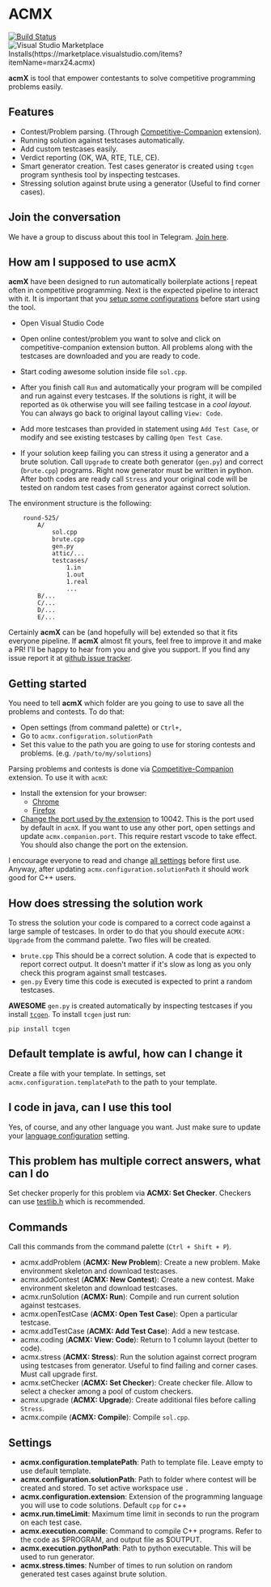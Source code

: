 # ACMX

[![Build Status](https://dev.azure.com/mfornet94/acmX/_apis/build/status/mfornet.acmx?branchName=master)](https://dev.azure.com/mfornet94/acmX/_build/latest?definitionId=1&branchName=master) ![Visual Studio Marketplace Installs(https://marketplace.visualstudio.com/items?itemName=marx24.acmx)](https://img.shields.io/visual-studio-marketplace/i/marx24.acmx)

**acmX** is tool that empower contestants to solve competitive programming problems easily.

## Features

-   Contest/Problem parsing. (Through [Competitive-Companion](https://github.com/jmerle/competitive-companion) extension).
-   Running solution against testcases automatically.
-   Add custom testcases easily.
-   Verdict reporting (OK, WA, RTE, TLE, CE).
-   Smart generator creation. Test cases generator is created using `tcgen` program synthesis tool by inspecting testcases.
-   Stressing solution against brute using a generator (Useful to find corner cases).

## Join the conversation

We have a group to discuss about this tool in Telegram. [Join here](https://t.me/acm_x).

## How am I supposed to use **acmX**

**acmX** have been designed to run automatically boilerplate actions [I](https://codeforces.com/profile/marX) repeat often in competitive programming. Next is the expected pipeline to interact with it. It is important that you [setup some configurations](#getting-started) before start using the tool.

-   Open Visual Studio Code

-   Open online contest/problem you want to solve and click on competitive-companion extension button. All problems along with the testcases are downloaded and you are ready to code.

-   Start coding awesome solution inside file `sol.cpp`.

-   After you finish call `Run` and automatically your program will be compiled and run against every testcases. If the solutions is right, it will be reported as `Ok` otherwise you will see failing testcase in a _cool layout_. You can always go back to original layout calling `View: Code`.

-   Add more testcases than provided in statement using `Add Test Case`, or modify and see existing testcases by calling `Open Test Case`.

-   If your solution keep failing you can stress it using a generator and a brute solution. Call `Upgrade` to create both generator (`gen.py`) and correct (`brute.cpp`) programs. Right now generator must be written in python. After both codes are ready call `Stress` and your original code will be tested on random test cases from generator against correct solution.

The environment structure is the following:

```file
    round-525/
        A/
            sol.cpp
            brute.cpp
            gen.py
            attic/...
            testcases/
                1.in
                1.out
                1.real
                ...
        B/...
        C/...
        D/...
        E/...
```

Certainly **acmX** can be (and hopefully will be) extended so that it fits everyone pipeline. If **acmX** almost fit yours, feel free to improve it and make a PR! I'll be happy to hear from you and give you support. If you find any issue report it at [github issue tracker](https://github.com/mfornet/acmx/issues).

## Getting started

You need to tell **acmX** which folder are you going to use to save all the problems and contests. To do that:

-   Open settings (from command palette) or `Ctrl+,`
-   Go to `acmx.configuration.solutionPath`
-   Set this value to the path you are going to use for storing contests and problems. (e.g. `/path/to/my/solutions`)

Parsing problems and contests is done via [Competitive-Companion](https://github.com/jmerle/competitive-companion) extension. To use it with `acmX`:

-   Install the extension for your browser:
    -   [Chrome](https://chrome.google.com/webstore/detail/competitive-companion/cjnmckjndlpiamhfimnnjmnckgghkjbl)
    -   [Firefox](https://addons.mozilla.org/en-US/firefox/addon/competitive-companion/)
-   [Change the port used by the extension](https://github.com/jmerle/competitive-companion#custom-tools) to 10042. This is the port used by default in `acmX`. If you want to use any other port, open settings and update `acmx.companion.port`. This require restart vscode to take effect. You should also change the port on the extension.

I encourage everyone to read and change [all settings](#settings) before first use. Anyway, after updating `acmx.configuration.solutionPath` it should work good for C++ users.

## How does stressing the solution work

To stress the solution your code is compared to a correct code against a large sample of testcases. In order to do that you should execute `ACMX: Upgrade` from the command palette. Two files will be created.

-   `brute.cpp` This should be a correct solution. A code that is expected to report correct output. It doesn't matter if it's slow as long as you only check this program against small testcases.
-   `gen.py` Every time this code is executed is expected to print a random testcases.

**AWESOME** `gen.py` is created automatically by inspecting testcases if you install [`tcgen`](https://github.com/mfornet/tcgen).
To install `tcgen` just run:

`pip install tcgen`

## Default template is awful, how can I change it

Create a file with your template. In settings, set `acmx.configuration.templatePath` to the path to your template.

## I code in java, can I use this tool

Yes, of course, and any other language you want. Just make sure to update your [language configuration](doc/languages.md) setting.

## This problem has multiple correct answers, what can I do

Set checker properly for this problem via **ACMX: Set Checker**. Checkers can use [testlib.h](https://github.com/MikeMirzayanov/testlib) which is recommended.

## Commands

Call this commands from the command palette (`Ctrl + Shift + P`).

-   acmx.addProblem (**ACMX: New Problem**): Create a new problem. Make environment skeleton and download testcases.
-   acmx.addContest (**ACMX: New Contest**): Create a new contest. Make environment skeleton and download testcases.
-   acmx.runSolution (**ACMX: Run**): Compile and run current solution against testcases.
-   acmx.openTestCase (**ACMX: Open Test Case**): Open a particular testcase.
-   acmx.addTestCase (**ACMX: Add Test Case**): Add a new testcase.
-   acmx.coding (**ACMX: View: Code**): Return to 1 column layout (better to code).
-   acmx.stress (**ACMX: Stress**): Run the solution against correct program using testcases from generator. Useful to find failing and corner cases. Must call upgrade first.
-   acmx.setChecker (**ACMX: Set Checker**): Create checker file. Allow to select a checker among a pool of custom checkers.
-   acmx.upgrade (**ACMX: Upgrade**): Create additional files before calling `Stress`.
-   acmx.compile (**ACMX: Compile**): Compile `sol.cpp`.

## Settings

-   **acmx.configuration.templatePath**: Path to template file. Leave empty to use default template.
-   **acmx.configuration.solutionPath**: Path to folder where contest will be created and stored. To set active workspace use `.`
-   **acmx.configuration.extension**: Extension of the programming language you will use to code solutions. Default `cpp` for c++
-   **acmx.run.timeLimit**: Maximum time limit in seconds to run the program on each test case.
-   **acmx.execution.compile**: Command to compile C++ programs. Refer to the code as $PROGRAM, and output file as $OUTPUT.
-   **acmx.execution.pythonPath**: Path to python executable. This will be used to run generator.
-   **acmx.stress.times**: Number of times to run solution on random generated test cases against
    brute solution.
